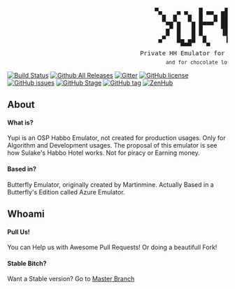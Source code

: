 <pre>
                                        ▀▄    ▄ ▄   █ ▄▄  ▄█   ▄ 
                                          █  █   █  █   █ ██  █  
                                           ▀█ █   █ █▀▀▀  ██ █   
                                           █  █   █ █     ▐█ █   
                                         ▄▀   █▄ ▄█  █     ▐     
                                               ▀▀▀    ▀      ▀   
                                    Private HH Emulator for Good Guys!
                                           <sub>and for chocolate lovers</sub>
</pre>

[![Build Status](https://travis-ci.org/sant0ro/Yupi.svg?branch=nio)](https://travis-ci.org/sant0ro/Yupi) [![Github All Releases](https://img.shields.io/github/downloads/sant0ro/Yupi/total.svg)]() [![Gitter](https://badges.gitter.im/sant0ro/Yupi.svg)](https://gitter.im/sant0ro/Yupi) [![GitHub license](https://img.shields.io/badge/license-MIT-4DB798.svg)](https://raw.githubusercontent.com/sant0ro/Yupi/nio/LICENSE.md) [![GitHub issues](https://img.shields.io/github/issues/sant0ro/Yupi.svg)](https://github.com/sant0ro/Yupi/issues) [![GitHub Stage](https://img.shields.io/badge/stage-alpha-D7AF23.svg)](https://github.com/sant0ro/Yupi) [![GitHub tag](https://img.shields.io/github/tag/sant0ro/Yupi.svg)]() [![ZenHub](https://img.shields.io/badge/supercharged%20by-zenhub.io-orange.svg)](https://zenhub.io)



## About

#### What is?
Yupi is an OSP Habbo Emulator, not created for production usages. Only for Algorithm and Development usages. The proposal of this emulator is see how Sulake's Habbo Hotel works. Not for piracy or Earning money.

#### Based in?
Butterfly Emulator, originally created by Martinmine. Actually Based in a Butterfly's Edition called Azure Emulator.

## Whoami

#### Pull Us!
You can Help us with Awesome Pull Requests! Or doing a beautifull Fork!

#### Stable Bitch?
Want a Stable version? Go to [Master Branch](https://github.com/sant0ro/Yupi)


